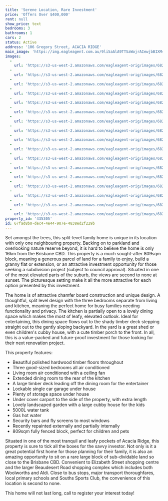 ```yaml
---
title: 'Serene Location, Rare Investment'
price: 'Offers Over $400,000'
rent: null
show_price: text
bedrooms: 3
bathrooms: 1
cars: 2
status: Active
address: '106 Gregory Street, ACACIA RIDGE'
main_image: 'https://img.eagleagent.com.au/9li5aAlA9TTSaWojrAIewjbBIXM=/1280x854/smart/https://s3-us-west-2.amazonaws.com/eagleagent-orig/images/6823003/131617842-image-M.jpg'
images:
  -
    url: 'https://s3-us-west-2.amazonaws.com/eagleagent-orig/images/6823019/131617842-image-Q.jpg'
  -
    url: 'https://s3-us-west-2.amazonaws.com/eagleagent-orig/images/6823018/131617842-image-P.jpg'
  -
    url: 'https://s3-us-west-2.amazonaws.com/eagleagent-orig/images/6823017/131617842-image-O.jpg'
  -
    url: 'https://s3-us-west-2.amazonaws.com/eagleagent-orig/images/6823016/131617842-image-N.jpg'
  -
    url: 'https://s3-us-west-2.amazonaws.com/eagleagent-orig/images/6823015/131617842-image-L.jpg'
  -
    url: 'https://s3-us-west-2.amazonaws.com/eagleagent-orig/images/6823014/131617842-image-K.jpg'
  -
    url: 'https://s3-us-west-2.amazonaws.com/eagleagent-orig/images/6823013/131617842-image-J.jpg'
  -
    url: 'https://s3-us-west-2.amazonaws.com/eagleagent-orig/images/6823012/131617842-image-I.jpg'
  -
    url: 'https://s3-us-west-2.amazonaws.com/eagleagent-orig/images/6823011/131617842-image-H.jpg'
  -
    url: 'https://s3-us-west-2.amazonaws.com/eagleagent-orig/images/6823010/131617842-image-G.jpg'
  -
    url: 'https://s3-us-west-2.amazonaws.com/eagleagent-orig/images/6823009/131617842-image-F.jpg'
  -
    url: 'https://s3-us-west-2.amazonaws.com/eagleagent-orig/images/6823008/131617842-image-E.jpg'
  -
    url: 'https://s3-us-west-2.amazonaws.com/eagleagent-orig/images/6823007/131617842-image-D.jpg'
  -
    url: 'https://s3-us-west-2.amazonaws.com/eagleagent-orig/images/6823006/131617842-image-C.jpg'
  -
    url: 'https://s3-us-west-2.amazonaws.com/eagleagent-orig/images/6823005/131617842-image-B.jpg'
  -
    url: 'https://s3-us-west-2.amazonaws.com/eagleagent-orig/images/6823004/131617842-image-A.jpg'
  -
    url: 'https://s3-us-west-2.amazonaws.com/eagleagent-orig/images/6823003/131617842-image-M.jpg'
property_id: '435305'
id: 67fad8b0-dec4-4e44-907e-4838ed2f229b
---
```

Set amongst the trees, this split-level family home is unique in its location with only one neighbouring property. Backing on to parkland and overlooking nature reserve beyond, it is hard to believe the home is only 16km from the Brisbane CBD. This property is a much sought-after 809sqm block, meaning a generous parcel of land for a family to enjoy, build a granny flat or extension, or an attractive investment opportunity for those seeking a subdivision project (subject to council approval). Situated in one of the most elevated parts of the suburb, the views are second to none at sunset. The picturesque setting make it all the more attractive for each option presented by this investment.

The home is of attractive chamfer board construction and unique design. A thoughtful, split level design with the three bedrooms separate from living and kitchen, meaning the perfect home for busy families needing functionality and privacy. The kitchen is partially open to a lovely dining space which makes the most of leafy, elevated outlook. Ideal for entertaining, this dining space flows out to the shady timber deck stepping straight out to the gently sloping backyard. In the yard is a great shed or even children's cubby house, with a cute timber porch to the front. In all, this is a value-packed and future-proof investment for those looking for their next renovation project.

This property features:

*  Beautiful polished hardwood timber floors throughout
*  Three good-sized bedrooms all air conditioned
*  Living room air conditioned with a ceiling fan
*  Extended dining room to the rear of the kitchen
*  A large timber deck leading off the dining room for the entertainer
*  Lockable single car garage under house
*  Plenty of storage space under house
*  Under cover carport to the side of the property, with extra length
*  Lovely landscaped garden with a large cubby house for the kids
*  5000L water tank
*  Gas hot water
*  Security bars and fly screens to most windows
*  Recently repainted externally and partially internally
*  809sqm fully fenced block, perfect for children and pets

Situated in one of the most tranquil and leafy pockets of Acacia Ridge, this property is sure to tick all the boxes for the savvy investor. Not only is it a great potential first home for those planning for their family, it is also an amazing opportunity to sit on a rare large block of sub-dividable land so close to the Brisbane CBD. Convenient to Elizabeth Street shopping centre and the larger Beaudesert Road shopping complex which includes both Woolworths and Aldi. Close to bus stops, major transport thoroughfares, local primary schools and Souths Sports Club, the convenience of this location is second to none.

This home will not last long, call to register your interest today!